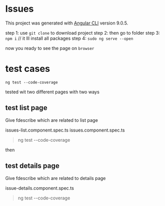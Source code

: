 # Issues

This project was generated with [Angular CLI](https://github.com/angular/angular-cli) version 9.0.5.

step 1: use `git clone` to download project 
step 2: then go to folder
step 3: `npm i` // it lll install all packages
step 4: `sudo ng serve --open`

now you ready to see the page on `browser`


# test cases

`ng test --code-coverage`

tested wit two different pages with two ways

## test list page 

Give fdescribe which are related to list page

issues-list.component.spec.ts
issues.component.spec.ts

> ng test --code-coverage

then 

## test details page

Give fdescribe which are related to details page

issue-details.component.spec.ts

> ng test --code-coverage 